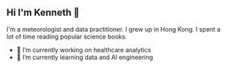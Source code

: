 ## Hi I'm Kenneth 👋
I'm a meteorologist and data practitioner. I grew up in Hong Kong. I spent a lot of time reading popular science books.

- 🔭 I’m currently working on healthcare analytics
- 🌱 I’m currently learning data and AI engineering


